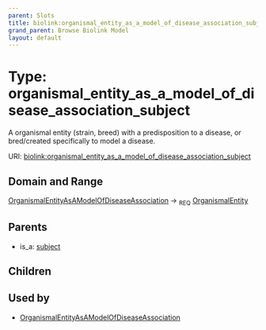 ```yaml
---
parent: Slots
title: biolink:organismal_entity_as_a_model_of_disease_association_subject
grand_parent: Browse Biolink Model
layout: default
---
```


# Type: organismal_entity_as_a_model_of_disease_association_subject


A organismal entity (strain, breed) with a predisposition to a disease, or bred/created specifically to model a disease.

URI: [biolink:organismal_entity_as_a_model_of_disease_association_subject](https://w3id.org/biolink/vocab/organismal_entity_as_a_model_of_disease_association_subject)

## Domain and Range

[OrganismalEntityAsAModelOfDiseaseAssociation](OrganismalEntityAsAModelOfDiseaseAssociation.md) ->  <sub>REQ</sub> [OrganismalEntity](OrganismalEntity.md)

## Parents

 *  is_a: [subject](subject.md)

## Children


## Used by

 * [OrganismalEntityAsAModelOfDiseaseAssociation](OrganismalEntityAsAModelOfDiseaseAssociation.md)

